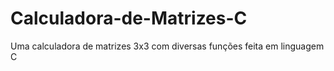 # Calculadora-de-Matrizes-C
Uma calculadora de matrizes 3x3 com diversas funções feita em linguagem C
